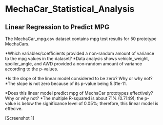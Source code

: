 # MechaCar_Statistical_Analysis

## Linear Regression to Predict MPG

The MechaCar_mpg.csv dataset contains mpg test results for 50 prototype MechaCars. 

*Which variables/coefficients provided a non-random amount of variance to the mpg values in the dataset?
	*Data analysis shows vehicle_weight, spoiler_angle, and AWD provided a non-random amount of variance according to the p-values.

*Is the slope of the linear model considered to be zero? Why or why not?
	*The slope is not zero because of its p-value being 5.31e-11.

*Does this linear model predict mpg of MechaCar prototypes effectively? Why or why not?
	*The multiple R-squared is about 71% (0.7149); the p-value is below the significance level of 0.05%; therefore, this linear model is effecive.

[Screenshot 1]